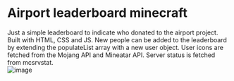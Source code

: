# Airport leaderboard minecraft
Just a simple leaderboard to indicate who donated to the airport project. Built with HTML, CSS and JS. New people can be added to the leaderboard by extending the populateList array with a new user object. User icons are fetched from the Mojang API and Mineatar API. Server status is fetched from mcsrvstat.  
![image](https://github.com/tcBorek2002/Airport-leaderboard-minecraft/assets/33029446/aa434ef6-884e-4e35-bd81-705268edada3)

